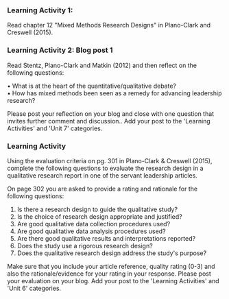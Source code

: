 ### Learning Activity 1:

Read chapter 12 "Mixed Methods Research Designs" in Plano-Clark and Creswell \(2015\).

### Learning Activity 2: Blog post 1

Read Stentz, Plano-Clark and Matkin \(2012\) and then reflect on the following questions:

•   What is at the heart of the quantitative/qualitative debate?  
•   How has mixed methods been seen as a remedy for advancing leadership research?

Please post your reflection on your blog and close with one question that invites further comment and discussion..  Add your post to the 'Learning Activities' and 'Unit 7' categories.

### Learning Activity

Using the evaluation criteria on pg. 301 in Plano-Clark & Creswell \(2015\), complete the following questions to evaluate the research design in a qualitative research report in one of the servant leadership articles.

On page 302 you are asked to provide a rating and rationale for the following questions:

1. Is there a research design to guide the qualitative study?
2. Is the choice of research design appropriate and justified?
3. Are good qualitative data collection procedures used?
4. Are good qualitative data analysis procedures used?
5. Are there good qualitative results and interpretations reported?
6. Does the study use a rigorous research design?
7. Does the qualitative research design address the study's purpose?

Make sure that you include your article reference, quality rating \(0-3\) and also the rationale/evidence for your rating in your response.  Please post your evaluation on your blog.  Add your post to the 'Learning Activities' and 'Unit 6' categories.

